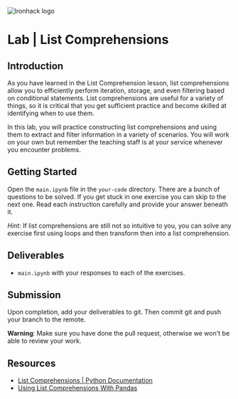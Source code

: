 ![Ironhack logo](https://i.imgur.com/1QgrNNw.png)


# Lab | List Comprehensions

## Introduction

As you have learned in the List Comprehension lesson, list comprehensions allow you to efficiently perform iteration, storage, and even filtering based on conditional statements. List comprehensions are useful for a variety of things, so it is critical that you get sufficient practice and become skilled at identifying when to use them.

In this lab, you will practice constructing list comprehensions and using them to extract and filter information in a variety of scenarios. You will work on your own but remember the teaching staff is at your service whenever you encounter problems.

## Getting Started

Open the `main.ipynb` file in the `your-code` directory. There are a bunch of questions to be solved. If you get stuck in one exercise you can skip to the next one. Read each instruction carefully and provide your answer beneath it.

*Hint*: If list comprehensions are still not so intuitive to you, you can solve any exercise first using loops and then transform then into a list comprehension.

## Deliverables

- `main.ipynb` with your responses to each of the exercises.

## Submission

Upon completion, add your deliverables to git. Then commit git and push your branch to the remote.

**Warning**: Make sure you have done the pull request, otherwise we won't be able to review your work.

## Resources

- [List Comprehensions | Python Documentation](https://docs.python.org/3/tutorial/datastructures.html#list-comprehensions)
- [Using List Comprehensions With Pandas](https://chrisalbon.com/python/data_wrangling/pandas_list_comprehension/)
